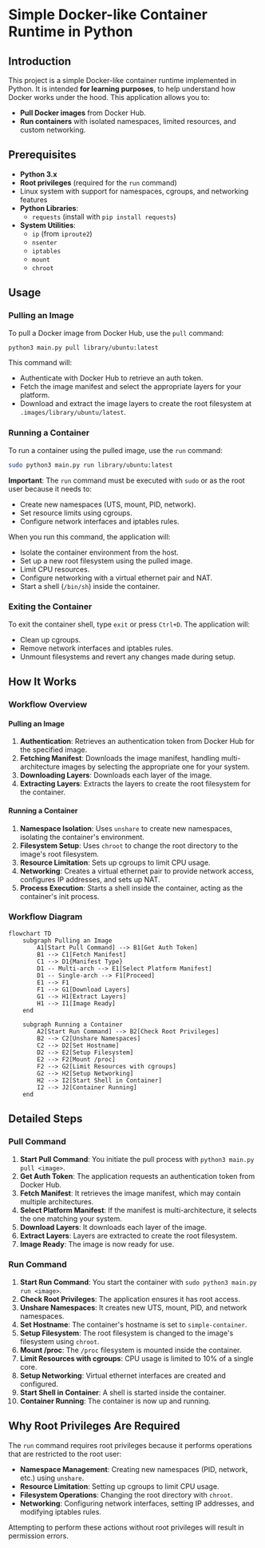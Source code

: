 # Simple Docker-like Container Runtime in Python

## Introduction

This project is a simple Docker-like container runtime implemented in Python. It is intended **for learning purposes**, to help understand how Docker works under the hood. This application allows you to:

- **Pull Docker images** from Docker Hub.
- **Run containers** with isolated namespaces, limited resources, and custom networking.

## Prerequisites

- **Python 3.x**
- **Root privileges** (required for the `run` command)
- Linux system with support for namespaces, cgroups, and networking features
- **Python Libraries**:
  - `requests` (install with `pip install requests`)
- **System Utilities**:
  - `ip` (from `iproute2`)
  - `nsenter`
  - `iptables`
  - `mount`
  - `chroot`

## Usage

### Pulling an Image

To pull a Docker image from Docker Hub, use the `pull` command:

```bash
python3 main.py pull library/ubuntu:latest
```

This command will:

- Authenticate with Docker Hub to retrieve an auth token.
- Fetch the image manifest and select the appropriate layers for your platform.
- Download and extract the image layers to create the root filesystem at `.images/library/ubuntu/latest`.

### Running a Container

To run a container using the pulled image, use the `run` command:

```bash
sudo python3 main.py run library/ubuntu:latest
```

**Important**: The `run` command must be executed with `sudo` or as the root user because it needs to:

- Create new namespaces (UTS, mount, PID, network).
- Set resource limits using cgroups.
- Configure network interfaces and iptables rules.

When you run this command, the application will:

- Isolate the container environment from the host.
- Set up a new root filesystem using the pulled image.
- Limit CPU resources.
- Configure networking with a virtual ethernet pair and NAT.
- Start a shell (`/bin/sh`) inside the container.

### Exiting the Container

To exit the container shell, type `exit` or press `Ctrl+D`. The application will:

- Clean up cgroups.
- Remove network interfaces and iptables rules.
- Unmount filesystems and revert any changes made during setup.

## How It Works

### Workflow Overview

#### Pulling an Image

1. **Authentication**: Retrieves an authentication token from Docker Hub for the specified image.
2. **Fetching Manifest**: Downloads the image manifest, handling multi-architecture images by selecting the appropriate one for your system.
3. **Downloading Layers**: Downloads each layer of the image.
4. **Extracting Layers**: Extracts the layers to create the root filesystem for the container.

#### Running a Container

1. **Namespace Isolation**: Uses `unshare` to create new namespaces, isolating the container's environment.
2. **Filesystem Setup**: Uses `chroot` to change the root directory to the image's root filesystem.
3. **Resource Limitation**: Sets up cgroups to limit CPU usage.
4. **Networking**: Creates a virtual ethernet pair to provide network access, configures IP addresses, and sets up NAT.
5. **Process Execution**: Starts a shell inside the container, acting as the container's init process.

### Workflow Diagram

```mermaid
flowchart TD
    subgraph Pulling an Image
        A1[Start Pull Command] --> B1[Get Auth Token]
        B1 --> C1[Fetch Manifest]
        C1 --> D1{Manifest Type}
        D1 -- Multi-arch --> E1[Select Platform Manifest]
        D1 -- Single-arch --> F1[Proceed]
        E1 --> F1
        F1 --> G1[Download Layers]
        G1 --> H1[Extract Layers]
        H1 --> I1[Image Ready]
    end

    subgraph Running a Container
        A2[Start Run Command] --> B2[Check Root Privileges]
        B2 --> C2[Unshare Namespaces]
        C2 --> D2[Set Hostname]
        D2 --> E2[Setup Filesystem]
        E2 --> F2[Mount /proc]
        F2 --> G2[Limit Resources with cgroups]
        G2 --> H2[Setup Networking]
        H2 --> I2[Start Shell in Container]
        I2 --> J2[Container Running]
    end
```

## Detailed Steps

### Pull Command

1. **Start Pull Command**: You initiate the pull process with `python3 main.py pull <image>`.
2. **Get Auth Token**: The application requests an authentication token from Docker Hub.
3. **Fetch Manifest**: It retrieves the image manifest, which may contain multiple architectures.
4. **Select Platform Manifest**: If the manifest is multi-architecture, it selects the one matching your system.
5. **Download Layers**: It downloads each layer of the image.
6. **Extract Layers**: Layers are extracted to create the root filesystem.
7. **Image Ready**: The image is now ready for use.

### Run Command

1. **Start Run Command**: You start the container with `sudo python3 main.py run <image>`.
2. **Check Root Privileges**: The application ensures it has root access.
3. **Unshare Namespaces**: It creates new UTS, mount, PID, and network namespaces.
4. **Set Hostname**: The container's hostname is set to `simple-container`.
5. **Setup Filesystem**: The root filesystem is changed to the image's filesystem using `chroot`.
6. **Mount /proc**: The `/proc` filesystem is mounted inside the container.
7. **Limit Resources with cgroups**: CPU usage is limited to 10% of a single core.
8. **Setup Networking**: Virtual ethernet interfaces are created and configured.
9. **Start Shell in Container**: A shell is started inside the container.
10. **Container Running**: The container is now up and running.

## Why Root Privileges Are Required

The `run` command requires root privileges because it performs operations that are restricted to the root user:

- **Namespace Management**: Creating new namespaces (PID, network, etc.) using `unshare`.
- **Resource Limitation**: Setting up cgroups to limit CPU usage.
- **Filesystem Operations**: Changing the root directory with `chroot`.
- **Networking**: Configuring network interfaces, setting IP addresses, and modifying iptables rules.

Attempting to perform these actions without root privileges will result in permission errors.
